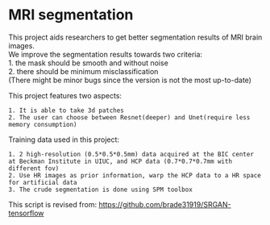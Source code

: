 # MRI segmentation
This project aids researchers to get better segmentation results of MRI brain images.   
We improve the segmentation results towards two criteria:   
	1. the mask should be smooth and without noise  
	2. there should be minimum misclassification  
(There might be minor bugs since the version is not the most up-to-date)

This project features two aspects:

	1. It is able to take 3d patches
	2. The user can choose between Resnet(deeper) and Unet(require less memory consumption)

Training data used in this project:

	1. 2 high-resolution (0.5*0.5*0.5mm) data acquired at the BIC center at Beckman Institute in UIUC, and HCP data (0.7*0.7*0.7mm with different fov)
	2. Use HR images as prior information, warp the HCP data to a HR space for artificial data
	3. The crude segmentation is done using SPM toolbox

This script is revised from:
https://github.com/brade31919/SRGAN-tensorflow
